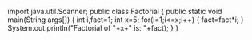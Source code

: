 import java.util.Scanner;
public class Factorial
{
public static void main(String args[])
{
int i,fact=1;
int x=5;
for(i=1;i&lt;=x;i++)
{
fact=fact*i;
}
System.out.println(&quot;Factorial of &quot;+x+&quot; is: &quot;+fact);
}
}
